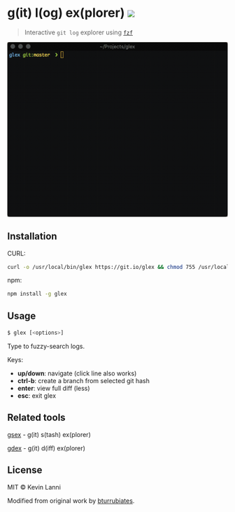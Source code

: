 # g(it) l(og) ex(plorer) ![](https://img.shields.io/npm/dt/glex?logo=npm)

> Interactive `git log` explorer using [`fzf`](https://github.com/junegunn/fzf)

![demo](demo.gif)

## Installation

CURL:

```sh
curl -o /usr/local/bin/glex https://git.io/glex && chmod 755 /usr/local/bin/glex
```

npm:

```sh
npm install -g glex
```

## Usage

```sh
$ glex [<options>]
```

Type to fuzzy-search logs.

Keys:

- **up/down**: navigate (click line also works)
- **ctrl-b**: create a branch from selected git hash
- **enter**: view full diff (less)
- **esc**: exit glex

## Related tools

[gsex](https://github.com/therealklanni/gsex) - g(it) s(tash) ex(plorer)

[gdex](https://github.com/therealklanni/gdex) - g(it) d(iff) ex(plorer)

## License

MIT © Kevin Lanni

Modified from original work by [bturrubiates](https://github.com/bturrubiates/fzf-scripts).
